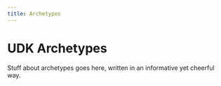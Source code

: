 ```yaml
---
title: Archetypes
---
```

# UDK Archetypes <Badge text="not finished" type="warning"/>

Stuff about archetypes goes here, written in an informative yet cheerful way.